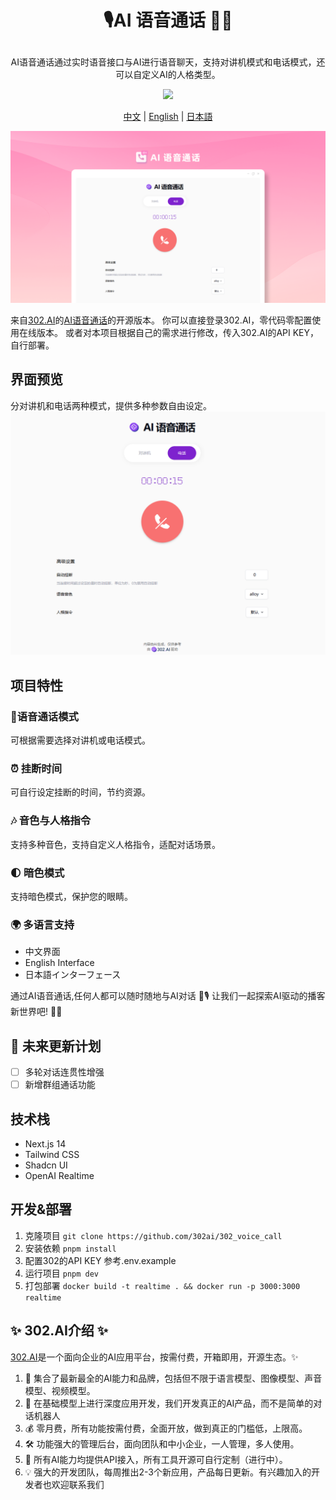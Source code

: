 # <p align="center">🎙️AI 语音通话 🚀✨</p>

<p align="center">AI语音通话通过实时语音接口与AI进行语音聊天，支持对讲机模式和电话模式，还可以自定义AI的人格类型。</p>

<p align="center"><a href="https://302.ai/tools/realtime/" target="blank"><img src="https://file.302.ai/gpt/imgs/github/20250102/72a57c4263944b73bf521830878ae39a.png" /></a></p >

<p align="center"><a href="README_zh.md">中文</a> | <a href="README.md">English</a> | <a href="README_ja.md">日本語</a></p>

![1. 对讲机](docs/语音通话.png)

来自[302.AI](https://302.ai)的[AI语音通话](https://302.ai/tools/realtime/)的开源版本。
你可以直接登录302.AI，零代码零配置使用在线版本。
或者对本项目根据自己的需求进行修改，传入302.AI的API KEY，自行部署。

## 界面预览
分对讲机和电话两种模式，提供多种参数自由设定。
![1. 对讲机](docs/通话1.png)


## 项目特性
### 📱语音通话模式
  可根据需要选择对讲机或电话模式。
### ⏰ 挂断时间
  可自行设定挂断的时间，节约资源。
### 🎶 音色与人格指令
  支持多种音色，支持自定义人格指令，适配对话场景。
### 🌓 暗色模式
  支持暗色模式，保护您的眼睛。
### 🌍 多语言支持
  - 中文界面
  - English Interface
  - 日本語インターフェース


通过AI语音通话,任何人都可以随时随地与AI对话 🎉🎙️ 让我们一起探索AI驱动的播客新世界吧! 🌟🚀

## 🚩 未来更新计划
- [ ] 多轮对话连贯性增强
- [ ] 新增群组通话功能

## 技术栈
- Next.js 14
- Tailwind CSS
- Shadcn UI
- OpenAI Realtime

## 开发&部署
1. 克隆项目 `git clone https://github.com/302ai/302_voice_call`
2. 安装依赖 `pnpm install`
3. 配置302的API KEY 参考.env.example
4. 运行项目 `pnpm dev`
5. 打包部署 `docker build -t realtime . && docker run -p 3000:3000 realtime`


## ✨ 302.AI介绍 ✨
[302.AI](https://302.ai)是一个面向企业的AI应用平台，按需付费，开箱即用，开源生态。✨
1. 🧠 集合了最新最全的AI能力和品牌，包括但不限于语言模型、图像模型、声音模型、视频模型。
2. 🚀 在基础模型上进行深度应用开发，我们开发真正的AI产品，而不是简单的对话机器人
3. 💰 零月费，所有功能按需付费，全面开放，做到真正的门槛低，上限高。
4. 🛠 功能强大的管理后台，面向团队和中小企业，一人管理，多人使用。
5. 🔗 所有AI能力均提供API接入，所有工具开源可自行定制（进行中）。
6. 💡 强大的开发团队，每周推出2-3个新应用，产品每日更新。有兴趣加入的开发者也欢迎联系我们
